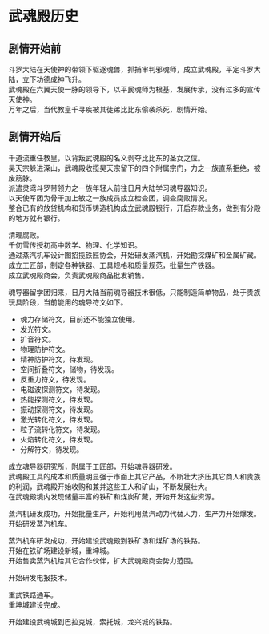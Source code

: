 # 武魂殿历史

## 剧情开始前
斗罗大陆在天使神的带领下驱逐魂兽，抓捕审判邪魂师，成立武魂殿，平定斗罗大陆，立下功德成神飞升。<br>
武魂殿在六翼天使一脉的领导下，以平民魂师为根基，发展传承，没有过多的宣传天使神。<br>
万年之后，当代教皇千寻疾被其徒弟比比东偷袭杀死，剧情开始。

## 剧情开始后
千道流重任教皇，以背叛武魂殿的名义剥夺比比东的圣女之位。<br>
昊天宗躲进深山，武魂殿收揽昊天宗留下的四个附属宗门，力之一族直系拒绝，被废筋脉。<br>
派遣灵鸢斗罗带领力之一族年轻人前往日月大陆学习魂导器知识。<br>
以天使军团为骨干加上敏之一族成员成立检查团，调查腐败情况。<br>
整合已有的放贷机构和货币铸造机构成立武魂殿银行，开启存款业务，做到有分殿的地方就有银行。<br>

清理腐败。<br>
千仞雪传授初高中数学、物理、化学知识。<br>
通过蒸汽机车设计图招揽铁匠协会，开始研发蒸汽机，开始勘探煤矿和金属矿藏。<br>
成立工匠部，制定各种铁器、工具规格和质量规范，批量生产铁器。<br>
成立武魂殿商会，负责武魂殿商品批发销售。<br>

魂导器留学团归来，日月大陆当前魂导器技术很低，只能制造简单物品，处于贵族玩具阶段，当前能用的魂导符文如下。<br>
* 魂力存储符文，目前还不能独立使用。
* 发光符文。
* 扩音符文。 
* 物理防护符文。
* 精神防护符文，待发现。
* 空间折叠符文，储物，待发现。
* 反重力符文，待发现。
* 电磁波探测符文，待发现。
* 热能探测符文，待发现。
* 振动探测符文，待发现。
* 激光转化符文，待发现。
* 粒子流转化符文，待发现。
* 火焰转化符文，待发现。
* 分解符文，待发现。

成立魂导器研究所，附属于工匠部，开始魂导器研发。<br>
武魂殿工具的成本和质量明显强于市面上其它产品，不断壮大挤压其它商人和贵族的利润，武魂殿开始收购和兼并这些工人和矿山，不断发展壮大。<br>
在武魂殿境内发现储量丰富的铁矿和煤炭矿藏，开始开发这些资源。<br>

蒸汽机研发成功，开始批量生产，开始利用蒸汽动力代替人力，生产力开始爆发。<br>
开始研发蒸汽机车。<br>

蒸汽机车研发成功，开始建设武魂殿到铁矿场和煤矿场的铁路。<br>
开始在铁矿场建设新城，重坤城。<br>
开始售卖蒸汽机给其它合作伙伴，扩大武魂殿商会势力范围。<br>

开始研发电报技术。<br>

重武铁路通车。<br>
重坤城建设完成。<br>

开始建设武魂城到巴拉克城，索托城，龙兴城的铁路。<br>